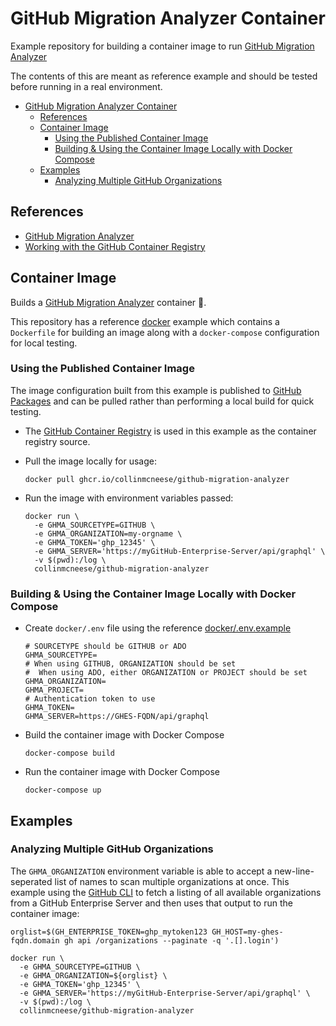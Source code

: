 # GitHub Migration Analyzer Container

Example repository for building a container image to run [GitHub Migration Analyzer](https://github.com/github/gh-migration-analyzer)

The contents of this are meant as reference example and should be tested before running in a real environment.

- [GitHub Migration Analyzer Container](#github-migration-analyzer-container)
  - [References](#references)
  - [Container Image](#container-image)
    - [Using the Published Container Image](#using-the-published-container-image)
    - [Building & Using the Container Image Locally with Docker Compose](#building--using-the-container-image-locally-with-docker-compose)
  - [Examples](#examples)
    - [Analyzing Multiple GitHub Organizations](#analyzing-multiple-github-organizations)

## References

- [GitHub Migration Analyzer](https://github.com/github/gh-migration-analyzer)
- [Working with the GitHub Container Registry](https://docs.github.com/en/packages/working-with-a-github-packages-registry/working-with-the-container-registry)

## Container Image

Builds a [GitHub Migration Analyzer](https://github.com/github/gh-migration-analyzer) container :ship:.

This repository has a reference [docker](./docker) example which contains a `Dockerfile` for building an image along with a `docker-compose` configuration for local testing.

### Using the Published Container Image

The image configuration built from this example is published to [GitHub Packages](https://github.com/collinmcneese/github-migration-analyzer-container/pkgs/container/github-migration-analyzer) and can be pulled rather than performing a local build for quick testing.

- The [GitHub Container Registry](https://docs.github.com/en/packages/working-with-a-github-packages-registry/) is used in this example as the container registry source.
- Pull the image locally for usage:

  ```shell
  docker pull ghcr.io/collinmcneese/github-migration-analyzer
  ```

- Run the image with environment variables passed:

  ```shell
  docker run \
    -e GHMA_SOURCETYPE=GITHUB \
    -e GHMA_ORGANIZATION=my-orgname \
    -e GHMA_TOKEN='ghp_12345' \
    -e GHMA_SERVER='https://myGitHub-Enterprise-Server/api/graphql' \
    -v $(pwd):/log \
    collinmcneese/github-migration-analyzer
  ```

### Building & Using the Container Image Locally with Docker Compose

- Create `docker/.env` file using the reference [docker/.env.example](docker/.env.example)

  ```shell
  # SOURCETYPE should be GITHUB or ADO
  GHMA_SOURCETYPE=
  # When using GITHUB, ORGANIZATION should be set
  #  When using ADO, either ORGANIZATION or PROJECT should be set
  GHMA_ORGANIZATION=
  GHMA_PROJECT=
  # Authentication token to use
  GHMA_TOKEN=
  GHMA_SERVER=https://GHES-FQDN/api/graphql
  ```

- Build the container image with Docker Compose

  ```shell
  docker-compose build
  ```

- Run the container image with Docker Compose

  ```shell
  docker-compose up
  ```

## Examples

### Analyzing Multiple GitHub Organizations

The `GHMA_ORGANIZATION` environment variable is able to accept a new-line-seperated list of names to scan multiple organizations at once.  This example using the [GitHub CLI](https://cli.github.com/) to fetch a listing of all available organizations from a GitHub Enterprise Server and then uses that output to run the container image:

```shell
orglist=$(GH_ENTERPRISE_TOKEN=ghp_mytoken123 GH_HOST=my-ghes-fqdn.domain gh api /organizations --paginate -q '.[].login')

docker run \
  -e GHMA_SOURCETYPE=GITHUB \
  -e GHMA_ORGANIZATION=${orglist} \
  -e GHMA_TOKEN='ghp_12345' \
  -e GHMA_SERVER='https://myGitHub-Enterprise-Server/api/graphql' \
  -v $(pwd):/log \
  collinmcneese/github-migration-analyzer
```
